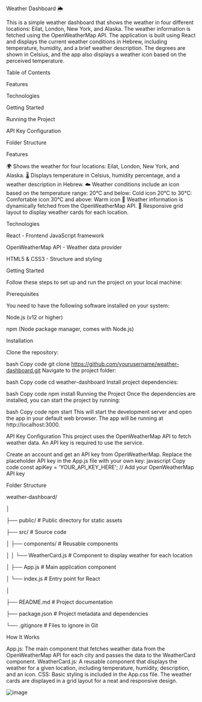 Weather Dashboard 🌦️

This is a simple weather dashboard that shows the weather in four different locations: Eilat, London, New York, and Alaska. The weather information is fetched using the OpenWeatherMap API. The application is built using React and displays the current weather conditions in Hebrew, including temperature, humidity, and a brief weather description. The degrees are shown in Celsius, and the app also displays a weather icon based on the perceived temperature.

Table of Contents

Features

Technologies

Getting Started

Running the Project

API Key Configuration

Folder Structure

Features

🌍 Shows the weather for four locations: Eilat, London, New York, and Alaska.
🌡️ Displays temperature in Celsius, humidity percentage, and a weather description in Hebrew.
☁️ Weather conditions include an icon based on the temperature range:
20°C and below: Cold icon
20°C to 30°C: Comfortable icon
30°C and above: Warm icon
🔁 Weather information is dynamically fetched from the OpenWeatherMap API.
📱 Responsive grid layout to display weather cards for each location.

Technologies

React - Frontend JavaScript framework

OpenWeatherMap API - Weather data provider

HTML5 & CSS3 - Structure and styling

Getting Started

Follow these steps to set up and run the project on your local machine:

Prerequisites

You need to have the following software installed on your system:

Node.js (v12 or higher)

npm (Node package manager, comes with Node.js)

Installation

Clone the repository:

bash
Copy code
git clone https://github.com/yourusername/weather-dashboard.git
Navigate to the project folder:

bash
Copy code
cd weather-dashboard
Install project dependencies:

bash
Copy code
npm install
Running the Project
Once the dependencies are installed, you can start the project by running:

bash
Copy code
npm start
This will start the development server and open the app in your default web browser. The app will be running at http://localhost:3000.

API Key Configuration
This project uses the OpenWeatherMap API to fetch weather data. An API key is required to use the service.

Create an account and get an API key from OpenWeatherMap.
Replace the placeholder API key in the App.js file with your own key:
javascript
Copy code
const apiKey = 'YOUR_API_KEY_HERE'; // Add your OpenWeatherMap API key

Folder Structure

weather-dashboard/

│

├── public/                # Public directory for static assets

├── src/                   # Source code

│   ├── components/        # Reusable components

│   │   └── WeatherCard.js # Component to display weather for each location

│   ├── App.js             # Main application component

│   └── index.js           # Entry point for React

│

├── README.md              # Project documentation

├── package.json           # Project metadata and dependencies

└── .gitignore             # Files to ignore in Git

How It Works

App.js: The main component that fetches weather data from the OpenWeatherMap API for each city and passes the data to the WeatherCard component.
WeatherCard.js: A reusable component that displays the weather for a given location, including temperature, humidity, description, and an icon.
CSS: Basic styling is included in the App.css file. The weather cards are displayed in a grid layout for a neat and responsive design.

![image](https://github.com/user-attachments/assets/875be23e-e6c9-4198-989f-589afd595eb9)
